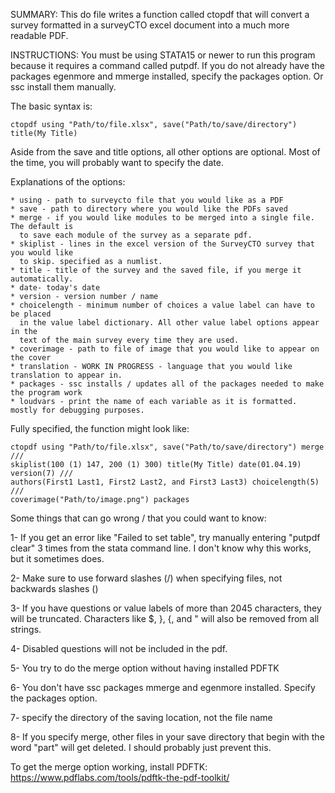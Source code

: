 SUMMARY: This do file writes a function called ctopdf that will convert a survey
formatted in a surveyCTO excel document into a much more readable PDF.  

INSTRUCTIONS: You must be using STATA15 or newer to run this program because it 
requires a command called putpdf. If you do not already have the packages egenmore
and mmerge installed, specify the packages option. Or ssc install them manually.

The basic syntax is: 

	ctopdf using "Path/to/file.xlsx", save("Path/to/save/directory") title(My Title)

Aside from the save and title options, all other options are optional. Most of the
time, you will probably want to specify the date. 

Explanations of the options: 

	* using - path to surveycto file that you would like as a PDF 
	* save - path to directory where you would like the PDFs saved
	* merge - if you would like modules to be merged into a single file. The default is 
	  to save each module of the survey as a separate pdf. 
	* skiplist - lines in the excel version of the SurveyCTO survey that you would like
	  to skip. specified as a numlist. 
	* title - title of the survey and the saved file, if you merge it automatically. 
	* date- today's date 
	* version - version number / name
	* choicelength - minimum number of choices a value label can have to be placed 
	  in the value label dictionary. All other value label options appear in the
	  text of the main survey every time they are used. 
	* coverimage - path to file of image that you would like to appear on the cover
	* translation - WORK IN PROGRESS - language that you would like translation to appear in. 
	* packages - ssc installs / updates all of the packages needed to make the program work
	* loudvars - print the name of each variable as it is formatted. mostly for debugging purposes. 
	
Fully specified, the function might look like:

	ctopdf using "Path/to/file.xlsx", save("Path/to/save/directory") merge  ///
	skiplist(100 (1) 147, 200 (1) 300) title(My Title) date(01.04.19) version(7) ///
	authors(First1 Last1, First2 Last2, and First3 Last3) choicelength(5) ///
	coverimage("Path/to/image.png") packages
 
Some things that can go wrong / that you could want to know: 

 1- If you get an error like "Failed to set table", try manually entering "putpdf clear" 3 times from the stata command line. I don't know why this works, but it sometimes does. 
 
 2- Make sure to use forward slashes (/) when specifying files, not backwards slashes (\)
 
 3- If you have questions or value labels of more than 2045 characters, they will be truncated. Characters like $, }, {, and " will also be removed from all strings. 
 
 4- Disabled questions will not be included in the pdf.  
  
 5- You try to do the merge option without having installed PDFTK
 
 6- You don't have ssc packages mmerge and egenmore installed. Specify the packages option. 
 
 7- specify the directory of the saving location, not the file name 
 
 8- If you specify merge, other files in your save directory that begin with the word "part" will get deleted. I should probably just prevent this.
 
 To get the merge option working, install PDFTK: 
 https://www.pdflabs.com/tools/pdftk-the-pdf-toolkit/
